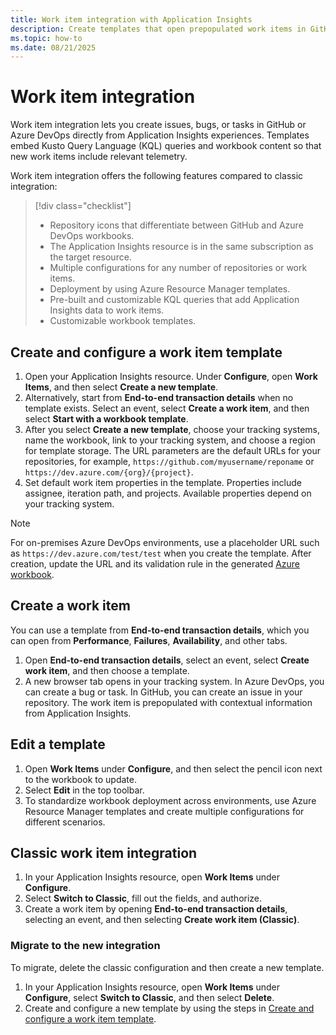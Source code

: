 ```yaml
---
title: Work item integration with Application Insights
description: Create templates that open prepopulated work items in GitHub or Azure DevOps with contextual data from Application Insights.
ms.topic: how-to
ms.date: 08/21/2025
---
```


# Work item integration

Work item integration lets you create issues, bugs, or tasks in GitHub or Azure DevOps directly from Application Insights experiences. Templates embed Kusto Query Language (KQL) queries and workbook content so that new work items include relevant telemetry.

Work item integration offers the following features compared to classic integration:

> [!div class="checklist"]
> - Repository icons that differentiate between GitHub and Azure DevOps workbooks.
> - The Application Insights resource is in the same subscription as the target resource.
> - Multiple configurations for any number of repositories or work items.
> - Deployment by using Azure Resource Manager templates.
> - Pre-built and customizable KQL queries that add Application Insights data to work items.
> - Customizable workbook templates.

## Create and configure a work item template

1. Open your Application Insights resource. Under **Configure**, open **Work Items**, and then select **Create a new template**.
1. Alternatively, start from **End-to-end transaction details** when no template exists. Select an event, select **Create a work item**, and then select **Start with a workbook template**.
1. After you select **Create a new template**, choose your tracking systems, name the workbook, link to your tracking system, and choose a region for template storage. The URL parameters are the default URLs for your repositories, for example, `https://github.com/myusername/reponame` or `https://dev.azure.com/{org}/{project}`.
1. Set default work item properties in the template. Properties include assignee, iteration path, and projects. Available properties depend on your tracking system.

> [!NOTE]
> For on-premises Azure DevOps environments, use a placeholder URL such as `https://dev.azure.com/test/test` when you create the template. After creation, update the URL and its validation rule in the generated [Azure workbook](/azure/azure-monitor/visualize/workbooks-create-workbook).

## Create a work item

You can use a template from **End-to-end transaction details**, which you can open from **Performance**, **Failures**, **Availability**, and other tabs.

1. Open **End-to-end transaction details**, select an event, select **Create work item**, and then choose a template.
1. A new browser tab opens in your tracking system. In Azure DevOps, you can create a bug or task. In GitHub, you can create an issue in your repository. The work item is prepopulated with contextual information from Application Insights.

## Edit a template

1. Open **Work Items** under **Configure**, and then select the pencil icon next to the workbook to update.
1. Select **Edit** in the top toolbar.
1. To standardize workbook deployment across environments, use Azure Resource Manager templates and create multiple configurations for different scenarios.

## Classic work item integration

1. In your Application Insights resource, open **Work Items** under **Configure**.
1. Select **Switch to Classic**, fill out the fields, and authorize.
1. Create a work item by opening **End-to-end transaction details**, selecting an event, and then selecting **Create work item (Classic)**.

### Migrate to the new integration

To migrate, delete the classic configuration and then create a new template.

1. In your Application Insights resource, open **Work Items** under **Configure**, select **Switch to Classic**, and then select **Delete**.
1. Create and configure a new template by using the steps in [Create and configure a work item template](#create-and-configure-a-work-item-template).
